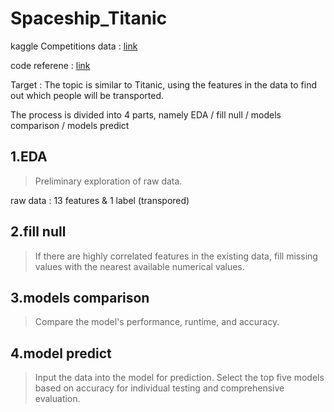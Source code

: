 # Spaceship_Titanic
kaggle Competitions data : [link](https://www.kaggle.com/competitions/spaceship-titanic)

code referene : [link](https://www.kaggle.com/code/computervisi/best-models-spaceship-titanic)

Target : The topic is similar to Titanic, using the features in the data to find out which people will be transported.

The process is divided into 4 parts, namely EDA / fill null / models comparison / models predict


## 1.EDA
>Preliminary exploration of raw data.

raw data : 13 features & 1 label (transpored)


## 2.fill null 
>If there are highly correlated features in the existing data, fill missing values with the nearest available numerical values.

## 3.models comparison
>Compare the model's performance, runtime, and accuracy.

## 4.model predict
>Input the data into the model for prediction. Select the top five models based on accuracy for individual testing and comprehensive evaluation.
